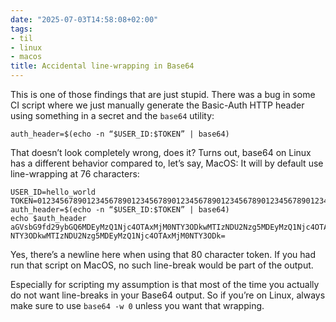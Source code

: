 ```yaml
---
date: "2025-07-03T14:58:08+02:00"
tags:
- til
- linux
- macos
title: Accidental line-wrapping in Base64
---
```


This is one of those findings that are just stupid. There was a bug in some CI script where we just manually generate the Basic-Auth HTTP header using something in a secret and the `base64` utility:

```
auth_header=$(echo -n “$USER_ID:$TOKEN” | base64)
```

That doesn’t look completely wrong, does it? Turns out, base64 on Linux has a different behavior compared to, let’s say, MacOS: It will by default use line-wrapping at 76 characters:

```
USER_ID=hello_world
TOKEN=01234567890123456789012345678901234567890123456789012345678901234567890123456789
auth_header=$(echo -n “$USER_ID:$TOKEN” | base64)
echo $auth_header
aGVsbG9fd29ybGQ6MDEyMzQ1Njc4OTAxMjM0NTY3ODkwMTIzNDU2Nzg5MDEyMzQ1Njc4OTAxMjM0
NTY3ODkwMTIzNDU2Nzg5MDEyMzQ1Njc4OTAxMjM0NTY3ODk=
```

Yes, there’s a newline here when using that 80 character token. If you had run that script on MacOS, no such line-break would be part of the output.

Especially for scripting my assumption is that most of the time you actually do not want line-breaks in your Base64 output. So if you’re on Linux, always make sure to use `base64 -w 0` unless you want that wrapping. 
